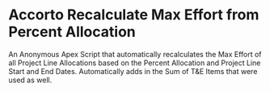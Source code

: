 # Accorto Recalculate Max Effort from Percent Allocation
An Anonymous Apex Script that automatically recalculates the Max Effort of all Project Line Allocations based on the Percent Allocation and Project Line Start and End Dates. Automatically adds in the Sum of T&E Items that were used as well.
